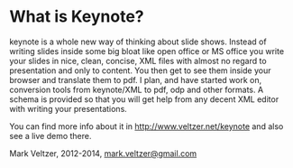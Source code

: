 What is Keynote?
================
keynote is a whole new way of thinking about slide shows.
Instead of writing slides inside some big bloat like open office
or MS office you write your slides in nice, clean, concise, XML files with
almost no regard to presentation and only to content.
You then get to see them inside your browser and translate them to pdf.
I plan, and have started work on, conversion tools from keynote/XML
to pdf, odp and other formats.
A schema is provided so that you will get help from any decent XML
editor with writing your presentations.

You can find more info about it in http://www.veltzer.net/keynote and also
see a live demo there.

Mark Veltzer, 2012-2014, mark.veltzer@gmail.com
